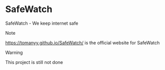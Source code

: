 # SafeWatch
SafeWatch - We keep internet safe

> [!NOTE]
> https://tomanyy.github.io/SafeWatch/ is the official website for SafeWatch

> [!WARNING]
> This project is still not done
